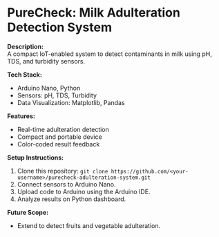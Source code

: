 # PureCheck: Milk Adulteration Detection System
**Description:**  
A compact IoT-enabled system to detect contaminants in milk using pH, TDS, and turbidity sensors.

**Tech Stack:**  
- Arduino Nano, Python  
- Sensors: pH, TDS, Turbidity  
- Data Visualization: Matplotlib, Pandas  

**Features:**  
- Real-time adulteration detection  
- Compact and portable device  
- Color-coded result feedback  

**Setup Instructions:**  
1. Clone this repository: `git clone https://github.com/<your-username>/purecheck-adulteration-system.git`
2. Connect sensors to Arduino Nano.
3. Upload code to Arduino using the Arduino IDE.
4. Analyze results on Python dashboard.

**Future Scope:**  
- Extend to detect fruits and vegetable adulteration.
